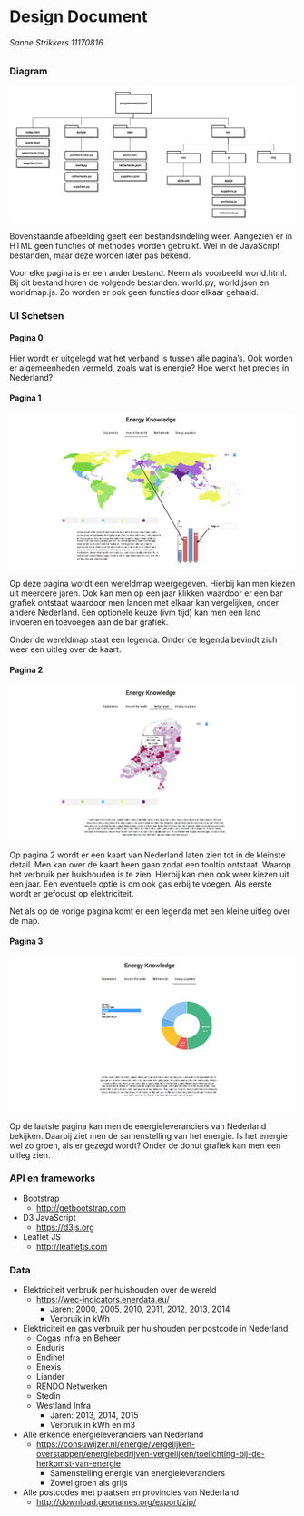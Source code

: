 # Design Document
###### Sanne Strikkers 11170816

### Diagram

![Diagram 1 klasses en documenten](doc/files.png)

Bovenstaande afbeelding geeft een bestandsindeling weer. Aangezien er in HTML geen functies of methodes worden gebruikt. Wel in de JavaScript bestanden, maar deze worden later pas bekend.

Voor elke pagina is er een ander bestand. Neem als voorbeeld world.html. Bij dit bestand horen de volgende bestanden: world.py, world.json en worldmap.js. Zo worden er ook geen functies door elkaar gehaald.

### UI Schetsen

#### Pagina 0
Hier wordt er uitgelegd wat het verband is tussen alle pagina’s. Ook worden er algemeenheden vermeld, zoals wat is energie? Hoe werkt het precies in Nederland?

#### Pagina 1
![Pagina 1](doc/page1_world.png)

Op deze pagina wordt een wereldmap weergegeven. Hierbij kan men kiezen uit meerdere jaren. Ook kan men op een jaar klikken waardoor er een bar grafiek ontstaat waardoor men landen met elkaar kan vergelijken, onder andere Nederland. Een optionele keuze (ivm tijd) kan men een land invoeren en toevoegen aan de bar grafiek. 

Onder de wereldmap staat een legenda. Onder de legenda bevindt zich weer een uitleg over de kaart.

#### Pagina 2
![Pagina 2](doc/page2_netherlands.png)

Op pagina 2 wordt er een kaart van Nederland laten zien tot in de kleinste detail. Men kan over de kaart heen gaan zodat een tooltip ontstaat. Waarop het verbruik per huishouden is te zien. Hierbij kan men ook weer kiezen uit een jaar. Een eventuele optie is om ook gas erbij te voegen. Als eerste wordt er gefocust op elektriciteit.

Net als op de vorige pagina komt er een legenda met een kleine uitleg over de map.

#### Pagina 3
![Pagina 3](doc/page3_energysuppliers.png)

Op de laatste pagina kan men de energieleveranciers van Nederland bekijken. Daarbij ziet men de samenstelling van het energie. Is het energie wel zo groen, als er gezegd wordt? Onder de donut grafiek kan men een uitleg zien.

### API en frameworks

* Bootstrap
  * http://getbootstrap.com
* D3 JavaScript
  * https://d3js.org
* Leaflet JS
  * http://leafletjs.com

### Data

* Elektriciteit verbruik per huishouden over de wereld
  * https://wec-indicators.enerdata.eu/
    * Jaren: 2000, 2005, 2010, 2011, 2012, 2013, 2014
    * Verbruik in kWh
* Elektriciteit en gas verbruik per huishouden per postcode in Nederland
  * Cogas Infra en Beheer
  * Enduris
  * Endinet
  * Enexis
  * Liander
  * RENDO Netwerken
  * Stedin
  * Westland Infra
    * Jaren: 2013, 2014, 2015
    * Verbruik in kWh en m3
* Alle erkende energieleveranciers van Nederland
  * https://consuwijzer.nl/energie/vergelijken-overstappen/energiebedrijven-vergelijken/toelichting-bij-de-herkomst-van-energie
    * Samenstelling energie van energieleveranciers
    * Zowel groen als grijs
* Alle postcodes met plaatsen en provincies van Nederland
  * http://download.geonames.org/export/zip/
